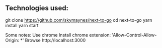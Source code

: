 ## Technologies used:

git clone https://github.com/skymaynes/next-to-go
cd next-to-go
yarn install
yarn start

Some notes:
Use chrome
Install chrome extension: 'Allow-Control-Allow-Origin: *'
Browse http://localhost:3000




